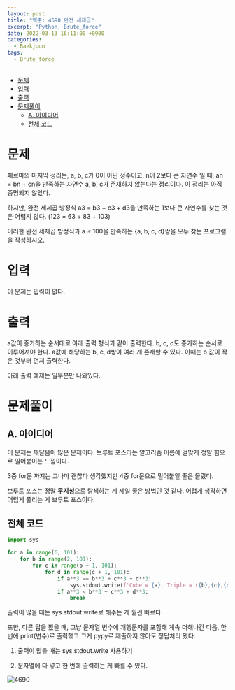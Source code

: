 ```yaml
---
layout: post
title: "백준: 4690 완전 세제곱"
excerpt: "Python, Brute_force"
date: 2022-03-13 16:11:00 +0900
categories:
  - Baekjoon
tags:
  - Brute_force
---
```


- [문제](#문제)
- [입력](#입력)
- [출력](#출력)
- [문제풀이](#문제풀이)
  - [A. 아이디어](#a-아이디어)
  - [전체 코드](#전체-코드)

# 문제

페르마의 마지막 정리는, a, b, c가 0이 아닌 정수이고, n이 2보다 큰 자연수 일 때, an = bn + cn을 만족하는 자연수 a, b, c가 존재하지 않는다는 정리이다. 이 정리는 아직 증명되지 않았다.

하지만, 완전 세제곱 방정식 a3 = b3 + c3 + d3을 만족하는 1보다 큰 자연수를 찾는 것은 어렵지 않다. (123 = 63 + 83 + 103)

이러한 완전 세제곱 방정식과 a ≤ 100을 만족하는 {a, b, c, d}쌍을 모두 찾는 프로그램을 작성하시오.

# 입력

이 문제는 입력이 없다.

# 출력

a값이 증가하는 순서대로 아래 출력 형식과 같이 출력한다. b, c, d도 증가하는 순서로 이루어져야 한다. a값에 해당하는 b, c, d쌍이 여러 개 존재할 수 있다. 이때는 b 값이 작은 것부터 먼저 출력한다.

아래 출력 예제는 일부분만 나와있다.

# 문제풀이

## A. 아이디어

이 문제는 깨달음이 많은 문제이다. 브루트 포스라는 알고리즘 이름에 걸맞게 정말 힘으로 밀어붙이는 느낌이다.

3중 for문 까지는 그나마 괜찮다 생각했지만 4중 for문으로 밀어붙일 줄은 몰랐다.

브루트 포스는 정말 **무지성**으로 탐색하는 게 제일 좋은 방법인 것 같다. 어렵게 생각하면 어렵게 풀리는 게 브루트 포스이다.

## 전체 코드

```python
import sys

for a in range(6, 101):
    for b in range(2, 101):
        for c in range(b + 1, 101):
            for d in range(c + 1, 101):
                if a**3 == b**3 + c**3 + d**3:
                    sys.stdout.write(f'Cube = {a}, Triple = ({b},{c},{d})\n')
                if a**3 < b**3 + c**3 + d**3:
                    break
```

출력이 많을 때는 sys.stdout.write로 해주는 게 훨씬 빠르다.

또한, 다른 답을 봤을 때, 그냥 문자열 변수에 개행문자를 포함해 계속 더해나간 다음, 한 번에 print(변수)로 출력했고 그게 pypy로 제출하지 않아도 정답처리 됐다.

1. 출력이 많을 때는 sys.stdout.write 사용하기

2. 문자열에 다 넣고 한 번에 출력하는 게 빠를 수 있다.

![4690](https://user-images.githubusercontent.com/83271772/158049586-b94f9838-b2b8-4125-95c9-a0c4061cc782.PNG)
